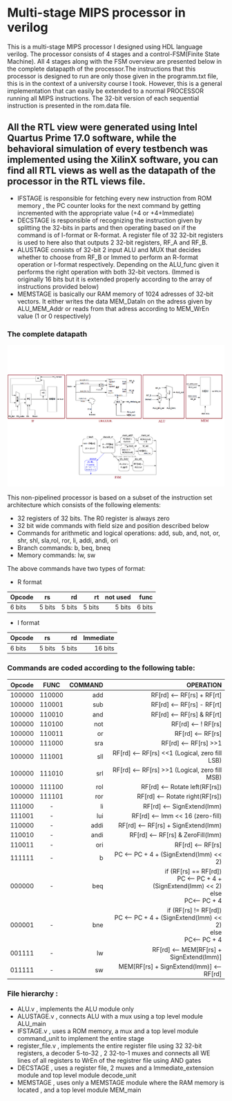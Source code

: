 # Multi-stage MIPS processor in verilog
This is a multi-stage MIPS processor I designed using HDL language verilog. The processor consists of 4 stages and a control-FSM(Finite State Machine).
All 4 stages along with the FSM overview are presented below in the complete datapapth of the processor.The instructions that this processor is designed to run are only those given in the programm.txt
file, this is in the context of a university course I took. However, this is a general implementation that can easily be extended to a normal PROCESSOR running all MIPS instructions. The 32-bit version of each sequential instruction is presented
in the rom.data file. 
## All the RTL view were generated using Intel Quartus Prime 17.0 software, while the behavioral simulation of every testbench was implemented using the XilinX software, you can find all RTL views as well as the datapath of the processor in the RTL views file.
- IFSTAGE is responsible for fetching every new instruction from ROM memory , the PC counter looks for the next command by getting incremented with the appropriate value (+4 or +4+Immediate)
- DECSTAGE is responsible of recognizing the instruction given by splitting the 32-bits in parts and then operating based on if the command is of I-format or R-format. A register file of 32 32-bit registers is used to here also that outputs 2 32-bit registers, RF_A and RF_B. 
- ALUSTAGE consists of 32-bit 2 input ALU and MUX that decides whether to choose from RF_B or Immed to perform an R-format operation or I-format respectively. Depending on the ALU_func given it performs the right operation with both 32-bit vectors. (Immed is originally 16 bits but it is extended properly according to the array of instructions provided below)
- MEMSTAGE is basically our RAM memory of 1024 adresses of 32-bit vectors. It either writes the data MEM_DataIn on the adress given by ALU_MEM_Addr or reads from that adress according to MEM_WrEn value (1 or 0 respectively)

### The complete datapath 
![Datapath](https://github.com/ladiasnk/Multi-stage-non-pipelined-MIPS-processor-using-verilog/blob/main/RTL%20views/datapath.png)


This non-pipelined processor is based on a subset of the instruction set architecture which consists of the following elements:
- 32 registers of 32 bits. The R0 register is always zero
- 32 bit wide commands with field size and position described below
- Commands for arithmetic and logical operations: add, sub, and, not, or, shr, shl, sla,rol, ror, li, addi, andi, ori
- Branch commands: b, beq, bneq
- Memory commands: lw, sw

The above commands have two types of format:
- R format

| Opcode      | rs         | rd | rt | not used | func   |
|-------------|:-------------:|-----:|--------:|-------:|------:|
| 6 bits     | 5 bits      |   5 bits    | 5 bits| 5 bits |  6 bits  |

- I format

| Opcode      | rs         | rd | Immediate   |
|-------------|:-------------:| -----:|------:|
| 6 bits     | 5 bits      |   5 bits    | 16 bits  |

### Commands are coded according to the following table:
| Opcode      | FUNC         | COMMAND | OPERATION |
| ------------- |:-------------:| -----:|  --------:|
| 100000      | 110000       |   add    |  RF[rd] <-- RF[rs] + RF[rt]                        | 
| 100000      | 110001       |   sub    |  RF[rd] <-- RF[rs] - RF[rt]                        | 
| 100000      | 110010       |   and    |  RF[rd] <-- RF[rs] & RF[rt]                        |
| 100000      | 110100       |   not    |  RF[rd] <-- ! RF[rs]                               | 
| 100000      | 110011       |   or     |  RF[rd] <-- RF[rs] | RF[rt]                        | 
| 100000      | 111000       |   sra    |  RF[rd] <-- RF[rs] >>1                             |
| 100000      | 111001       |   sll    |  RF[rd] <-- RF[rs] <<1 (Logical, zero fill LSB)    | 
| 100000      | 111010       |   srl    |  RF[rd] <-- RF[rs] >>1 (Logical, zero fill MSB)    | 
| 100000      | 111100       |   rol    |  RF[rd] <-- Rotate left(RF[rs])                    | 
| 100000      | 111101       |   ror    |  RF[rd] <-- Rotate right(RF[rs])                   | 
| 111000      |      -       |   li     |  RF[rd] <-- SignExtend(Imm)                        |
| 111001      |      -       |   lui    |  RF[rd] <-- Imm << 16 (zero-fill)                  | 
| 110000      |      -       |   addi   |  RF[rd] <-- RF[rs] + SignExtend(Imm)               | 
| 110010      |      -       |   andi   |  RF[rd] <-- RF[rs] & ZeroFill(Imm)                 |
| 110011      |      -       |   ori    |  RF[rd] <-- RF[rs] | ZeroFill(Imm)                 | 
| 111111      |      -       |   b      |  PC <-- PC + 4 + (SignExtend(Imm) << 2)            | 
| 000000      |      -       |   beq    |if (RF[rs] == RF[rd])<br> &ensp; &ensp; &ensp; &ensp;  PC <-- PC + 4 + (SignExtend(Imm) << 2) <br>else  <br> &ensp; &ensp; &ensp; &ensp;   PC<-- PC + 4   |  
| 000001      |      -       |   bne    | if (RF[rs] != RF[rd])<br> &ensp;  PC <-- PC + 4 + (SignExtend(Imm) << 2) <br>else  <br>&ensp;PC<-- PC + 4   | 
| 001111      |      -       |   lw     | RF[rd] <-- MEM[RF[rs] + SignExtend(Imm)]           | 
| 011111      |      -       |   sw     | MEM[RF[rs] + SignExtend(Imm)] <-- RF[rd]           | 


### File hierarchy :
- ALU.v , implements the ALU module only
- ALUSTAGE.v , connects ALU with a mux using a top level module ALU_main
- IFSTAGE.v , uses a ROM memory, a mux and a top level module command_unit to implement the entire stage 
- register_file.v , implements the entire register file using 32 32-bit registers, a decoder 5-to-32 , 2 32-to-1 muxes and connects all WE lines of all registers to WrEn of the registrer file using AND gates
- DECSTAGE , uses a register file, 2 muxes and a Immediate_extension module and top level module decode_unit
- MEMSTAGE , uses only a MEMSTAGE module where the RAM memory is located , and a top level module MEM_main

